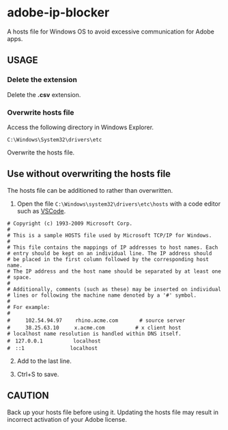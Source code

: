 # adobe-ip-blocker

A hosts file for Windows OS to avoid excessive communication for Adobe apps. 

## USAGE

### Delete the extension
Delete the **.csv** extension.

### Overwrite hosts file
Access the following directory in Windows Explorer.

```
C:\Windows\System32\drivers\etc
```

Overwrite the hosts file.

## Use without overwriting the hosts file
The hosts file can be additioned to rather than overwritten.

1. Open the file `C:\Windows\system32\drivers\etc\hosts` with a code editor such as [VSCode](https://azure.microsoft.com/ja-jp/products/visual-studio-code/).

```
# Copyright (c) 1993-2009 Microsoft Corp.
#
# This is a sample HOSTS file used by Microsoft TCP/IP for Windows.
#
# This file contains the mappings of IP addresses to host names. Each
# entry should be kept on an individual line. The IP address should
# be placed in the first column followed by the corresponding host name.
# The IP address and the host name should be separated by at least one
# space.
#
# Additionally, comments (such as these) may be inserted on individual
# lines or following the machine name denoted by a '#' symbol.
#
# For example:
#
#　　　102.54.94.97　　 rhino.acme.com　　 　 # source server
#　　　38.25.63.10　　　x.acme.com　　　　　　# x client host
# localhost name resolution is handled within DNS itself.
#　127.0.0.1　　　　　　localhost
#　::1　　　　　　　　　localhost
```

2. Add to the last line.

3. Ctrl+S to save.

## CAUTION
Back up your hosts file before using it. Updating the hosts file may result in incorrect activation of your Adobe license.
